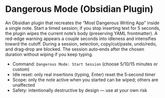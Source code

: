 # Dangerous Mode (Obsidian Plugin)

An Obsidian plugin that recreates the “Most Dangerous Writing App” inside a single note. Start a timed session; if you stop inserting text for 5 seconds, the plugin wipes the current note’s body (preserving YAML frontmatter). A red-edge warning appears a couple seconds into idleness and intensifies toward the cutoff. During a session, selection, copy/cut/paste, undo/redo, and drag‑drop are blocked. The session auto‑ends after the chosen duration without wiping if you keep typing.

- Command: `Dangerous Mode: Start Session` (choose 5/10/15 minutes or custom)
- Idle reset: only real insertions (typing, Enter) reset the 5‑second timer
- Scope: only the note active when you started can be wiped; others are unaffected
- Safety: intentionally destructive by design — use at your own risk
